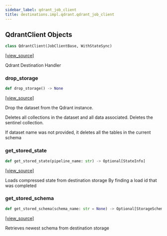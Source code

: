 ```yaml
---
sidebar_label: qdrant_job_client
title: destinations.impl.qdrant.qdrant_job_client
---
```


## QdrantClient Objects

```python
class QdrantClient(JobClientBase, WithStateSync)
```

[[view_source]](https://github.com/dlt-hub/dlt/blob/f0690715274590fc4cacf1165e3661aaa7af1c15/dlt/destinations/impl/qdrant/qdrant_job_client.py#L156)

Qdrant Destination Handler

### drop\_storage

```python
def drop_storage() -> None
```

[[view_source]](https://github.com/dlt-hub/dlt/blob/f0690715274590fc4cacf1165e3661aaa7af1c15/dlt/destinations/impl/qdrant/qdrant_job_client.py#L244)

Drop the dataset from the Qdrant instance.

Deletes all collections in the dataset and all data associated.
Deletes the sentinel collection.

If dataset name was not provided, it deletes all the tables in the current schema

### get\_stored\_state

```python
def get_stored_state(pipeline_name: str) -> Optional[StateInfo]
```

[[view_source]](https://github.com/dlt-hub/dlt/blob/f0690715274590fc4cacf1165e3661aaa7af1c15/dlt/destinations/impl/qdrant/qdrant_job_client.py#L314)

Loads compressed state from destination storage
By finding a load id that was completed

### get\_stored\_schema

```python
def get_stored_schema(schema_name: str = None) -> Optional[StorageSchemaInfo]
```

[[view_source]](https://github.com/dlt-hub/dlt/blob/f0690715274590fc4cacf1165e3661aaa7af1c15/dlt/destinations/impl/qdrant/qdrant_job_client.py#L380)

Retrieves newest schema from destination storage

